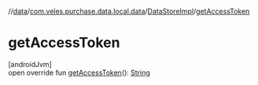 //[data](../../../index.md)/[com.veles.purchase.data.local.data](../index.md)/[DataStoreImpl](index.md)/[getAccessToken](get-access-token.md)

# getAccessToken

[androidJvm]\
open override fun [getAccessToken](get-access-token.md)(): [String](https://kotlinlang.org/api/latest/jvm/stdlib/kotlin/-string/index.html)

